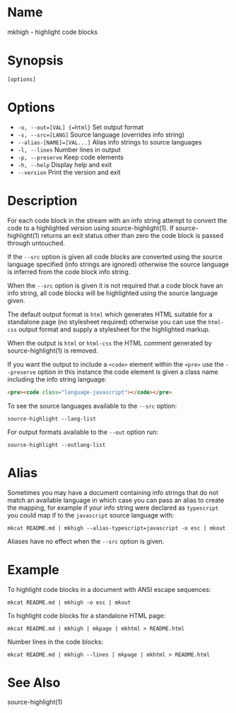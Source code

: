 # Name

mkhigh - highlight code blocks

# Synopsis

```
[options]
```

# Options

* `-o, --out=[VAL] {=html}` Set output format
* `-s, --src=[LANG]` Source language (overrides info string)
* `--alias-[NAME]=[VAL...]` Alias info strings to source languages
* `-l, --lines` Number lines in output
* `-p, --preserve` Keep code elements
* `-h, --help` Display help and exit
* `--version` Print the version and exit

# Description

For each code block in the stream with an info string attempt to convert the code to a highlighted version using source-highlight(1). If source-highlight(1) returns an exit status other than zero the code block is passed through untouched.

If the `--src` option is given all code blocks are converted using the source language specified (info strings are ignored) otherwise the source language is inferred from the code block info string.

When the `--src` option is given it is not required that a code block have an info string, all code blocks will be highlighted using the source language given.

The default output format is `html` which generates HTML suitable for a standalone page (no stylesheet required) otherwise you can use the `html-css` output format and supply a stylesheet for the highlighted markup.

When the output is `html` or `html-css` the HTML comment generated by source-highlight(1) is removed.

If you want the output to include a `<code>` element within the `<pre>` use the `--preserve` option in this instance the code element is given a class name including the info string language:

```html
<pre><code class="language-javascript"></code></pre>
```

To see the source languages available to the `--src` option:

```shell
source-highlight --lang-list
```

For output formats available to the `--out` option run:

```shell
source-highlight --outlang-list
```

# Alias

Sometimes you may have a document containing info strings that do not match an available language in which case you can pass an alias to create the mapping, for example if your info string were declared as `typescript` you could map if to the `javascript` source language with:

```shell
mkcat README.md | mkhigh --alias-typescript=javascript -o esc | mkout
```

Aliases have no effect when the `--src` option is given.

# Example

To highlight code blocks in a document with ANSI escape sequences:

```shell
mkcat README.md | mkhigh -o esc | mkout
```

To highlight code blocks for a standalone HTML page:

```shell
mkcat README.md | mkhigh | mkpage | mkhtml > README.html
```

Number lines in the code blocks:

```shell
mkcat README.md | mkhigh --lines | mkpage | mkhtml > README.html
```

# See Also

source-highlight(1)

